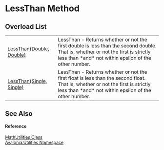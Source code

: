 # LessThan Method


## Overload List
<table>
<tr>
<td><a href="M_Avalonia_Utilities_MathUtilities_LessThan">LessThan(Double, Double)</a></td>
<td>LessThan - Returns whether or not the first double is less than the second double. That is, whether or not the first is strictly less than *and* not within epsilon of the other number.</td>
</tr>
<tr>
<td><a href="M_Avalonia_Utilities_MathUtilities_LessThan_1">LessThan(Single, Single)</a></td>
<td>LessThan - Returns whether or not the first float is less than the second float. That is, whether or not the first is strictly less than *and* not within epsilon of the other number.</td>
</tr>
</table>

## See Also


#### Reference
<a href="T_Avalonia_Utilities_MathUtilities">MathUtilities Class</a>  
<a href="N_Avalonia_Utilities">Avalonia.Utilities Namespace</a>  
